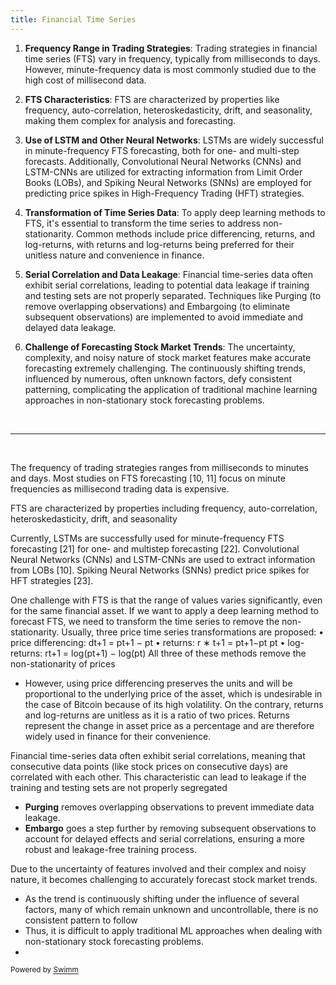 ```yaml
---
title: Financial Time Series
---
```

1. **Frequency Range in Trading Strategies**: Trading strategies in financial time series (FTS) vary in frequency, typically from milliseconds to days. However, minute-frequency data is most commonly studied due to the high cost of millisecond data.

2. **FTS Characteristics**: FTS are characterized by properties like frequency, auto-correlation, heteroskedasticity, drift, and seasonality, making them complex for analysis and forecasting.

3. **Use of LSTM and Other Neural Networks**: LSTMs are widely successful in minute-frequency FTS forecasting, both for one- and multi-step forecasts. Additionally, Convolutional Neural Networks (CNNs) and LSTM-CNNs are utilized for extracting information from Limit Order Books (LOBs), and Spiking Neural Networks (SNNs) are employed for predicting price spikes in High-Frequency Trading (HFT) strategies.

4. **Transformation of Time Series Data**: To apply deep learning methods to FTS, it's essential to transform the time series to address non-stationarity. Common methods include price differencing, returns, and log-returns, with returns and log-returns being preferred for their unitless nature and convenience in finance.

5. **Serial Correlation and Data Leakage**: Financial time-series data often exhibit serial correlations, leading to potential data leakage if training and testing sets are not properly separated. Techniques like Purging (to remove overlapping observations) and Embargoing (to eliminate subsequent observations) are implemented to avoid immediate and delayed data leakage.

6. **Challenge of Forecasting Stock Market Trends**: The uncertainty, complexity, and noisy nature of stock market features make accurate forecasting extremely challenging. The continuously shifting trends, influenced by numerous, often unknown factors, defy consistent patterning, complicating the application of traditional machine learning approaches in non-stationary stock forecasting problems.

&nbsp;

---

&nbsp;

The frequency of trading strategies ranges from milliseconds to minutes and days. Most studies on FTS forecasting \[10, 11\] focus on minute frequencies as millisecond trading data is expensive.

FTS are characterized by properties including frequency, auto-correlation, heteroskedasticity, drift, and seasonality

Currently, LSTMs are successfully used for minute-frequency FTS forecasting \[21\] for one- and multistep forecasting \[22\]. Convolutional Neural Networks (CNNs) and LSTM-CNNs are used to extract information from LOBs \[10\]. Spiking Neural Networks (SNNs) predict price spikes for HFT strategies \[23\].

One challenge with FTS is that the range of values varies significantly, even for the same financial asset. If we want to apply a deep learning method to forecast FTS, we need to transform the time series to remove the non-stationarity. Usually, three price time series transformations are proposed: • price differencing: dt+1 = pt+1 − pt • returns: r ∗ t+1 = pt+1−pt pt • log-returns: rt+1 = log(pt+1) − log(pt) All three of these methods remove the non-stationarity of prices

- However, using price differencing preserves the units and will be proportional to the underlying price of the asset, which is undesirable in the case of Bitcoin because of its high volatility. On the contrary, returns and log-returns are unitless as it is a ratio of two prices. Returns represent the change in asset price as a percentage and are therefore widely used in finance for their convenience.

Financial time-series data often exhibit serial correlations, meaning that consecutive data points (like stock prices on consecutive days) are correlated with each other. This characteristic can lead to leakage if the training and testing sets are not properly segregated

- **Purging** removes overlapping observations to prevent immediate data leakage.
- **Embargo** goes a step further by removing subsequent observations to account for delayed effects and serial correlations, ensuring a more robust and leakage-free training process.

Due to the uncertainty of features involved and their complex and noisy nature, it becomes challenging to accurately forecast stock market trends.

- As the trend is continuously shifting under the influence of several factors, many of which remain unknown and uncontrollable, there is no consistent pattern to follow&nbsp;
- Thus, it is difficult to apply traditional ML approaches when dealing with non-stationary stock forecasting problems.
- &nbsp;

<SwmMeta version="3.0.0" repo-id="Z2l0aHViJTNBJTNBQ1M0Nzk2JTNBJTNBQWxleFQxNDM=" repo-name="CS4796"><sup>Powered by [Swimm](https://app.swimm.io/)</sup></SwmMeta>

